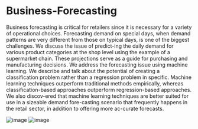 # Business-Forecasting
Business forecasting is critical for retailers since it is necessary for a variety of operational choices. Forecasting demand on special days, when demand patterns are very different from those on typical days, is one of the biggest challenges. We discuss the issue of predict-ing the daily demand for various product categories at the shop level using the example of a supermarket chain. These projections serve as a guide for purchasing and manufacturing decisions. We address the forecasting issue using machine learning. We describe and talk about the potential of creating a classification problem rather than a regression problem in specific. Machine learning techniques outperform traditional methods empirically, whereas classification-based approaches outperform regression-based approaches. We also discov-ered that machine learning techniques are better suited for use in a sizeable demand fore-casting scenario that frequently happens in the retail sector, in addition to offering more ac-curate forecasts.

![image](https://user-images.githubusercontent.com/108021988/208265999-e0d8c15f-04d8-4b64-8f17-7dd4f55fccb3.png)
![image](https://user-images.githubusercontent.com/108021988/208266038-80ce0d3e-2a9d-411c-920b-7e884cc08bdc.png)
